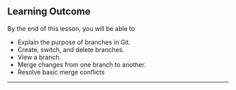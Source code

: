 ## Learning Outcome
By the end of this lesson, you will be able to 
- Explain the purpose of branches in Git.
- Create, switch, and delete branches.
- View a branch.
- Merge changes from one branch to another.
- Resolve basic merge conflicts

---
